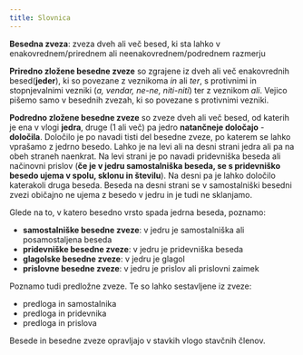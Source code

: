 ```yaml
---
title: Slovnica
---
```


**Besedna zveza**: zveza dveh ali več besed, ki sta lahko v enakovrednem/prirednem ali neenakovrednem/podrednem razmerju

**Priredno zložene besedne zveze** so zgrajene iz dveh ali več enakovrednih besed(**jeder**), ki so povezane z veznikoma *in* ali *ter*, s protivnimi in stopnjevalnimi vezniki (*a, vendar, ne-ne, niti-niti*) ter z veznikom *ali*. Vejico pišemo samo v besednih zvezah, ki so povezane s protivnimi vezniki.

**Podredno zložene besedne zveze** so zveze dveh ali več besed, od katerih je ena v vlogi **jedra**, druge (1 ali več) pa jedro **natančneje določajo** - **določila**. Določilo je po navadi tisti del besedne zveze, po katerem se lahko vprašamo z jedrno besedo. Lahko je na levi ali na desni strani jedra ali pa na obeh straneh naenkrat. Na levi strani je po navadi pridevniška beseda ali načinovni prislov (**če je v jedru samostalniška beseda, se s pridevniško besedo ujema v spolu, sklonu in številu**). Na desni pa je lahko določilo katerakoli druga beseda. Beseda na desni strani se v samostalniški besedni zvezi običajno ne ujema z besedo v jedru in  je tudi ne sklanjamo.


Glede na to, v katero besedno vrsto spada jedrna beseda, poznamo:
- **samostalniške besedne zveze**: v jedru je samostalniška ali posamostaljena beseda
- **pridevniške besedne zveze**: v jedru je pridevniška beseda
- **glagolske besedne zveze**: v jedru je glagol
- **prislovne besedne zveze**: v jedru je prislov ali prislovni zaimek

Poznamo tudi predložne zveze. Te so lahko sestavljene iz zveze:
- predloga in samostalnika
- predloga in pridevnika
- predloga in prislova

Besede in besedne zveze opravljajo v stavkih vlogo stavčnih členov.
